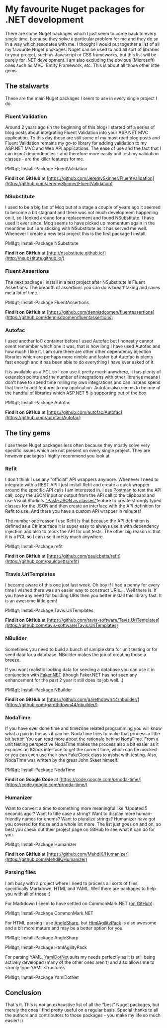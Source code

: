 # **My favourite Nuget packages for .NET development**

There are some Nuget packages which I just seem to come back to every single time, because they solve a particular problem for me and they do so in a way which resonates with me. I thought I would put together a list of all my favourite Nuget packages. Nuget can be used to add all sort of libraries to your project, such as Javascript or CSS frameworks, but this list will be purely for .NET development. I am also excluding the obvious (Microsoft) ones such as MVC, Entity Framework, etc. This is about all those other little gems.

## **The stalwarts**

These are the main Nuget packages I seem to use in every single project I do.

### Fluent Validation

Around 2 years ago (in the beginning of this blog) I started off a series of blog posts about integrating Fluent Validation into your ASP.NET MVC application. To this day those are still some of my most read blog posts and Fluent Validation remains my go-to library for adding validation to my ASP.NET MVC and Web API applications. The ease of use and the fact that I can inject dependencies - and therefore more easily unit test my validation classes - are the killer features for me.

PM\&gt; Install-Package FluentValidation

**Find it on GitHub**  at [https://github.com/JeremySkinner/FluentValidation](https://github.com/JeremySkinner/FluentValidation)

### NSubstitute

I used to be a big fan of Moq but at a stage a couple of years ago it seemed to become a bit stagnant and there was not much development happening on it, so I looked around for a replacement and found NSubstitute. I have used it ever since. Moq seems to have picked up momentum again in the meantime but I am sticking with NSubstitute as it has served me well. Whenever I create a new test project this is the first package I install.

PM\&gt; Install-Package NSubstitute

**Find it on GitHub**  at [http://nsubstitute.github.io/](http://nsubstitute.github.io/)

### Fluent Assertions

The next package I install in a test project after NSubstitute is Fluent Assertions. The breadth of assertions you can do is breathtaking and saves me a lot of time.

PM\&gt; Install-Package FluentAssertions

**Find it on GitHub**  at [https://github.com/dennisdoomen/fluentassertions](https://github.com/dennisdoomen/fluentassertions)

### Autofac

I used another IoC container before I used Autofac but I honestly cannot event remember which one it was, that is how long I have used Autofac and how much I like it. I am sure there are other other dependency injection libraries which are perhaps more nimble and faster but Autofac is plenty fast enough and it has been able to do everything I have ever asked of it.

It is available as a PCL so I can use it pretty much anywhere, it has plenty of extension points and the number of integrations with other libraries means I don&#39;t have to spend time rolling my own integrations and can instead spend that time to add features to my application. Autofac also seems to be one of the handful of libraries which ASP.NET 5 [is supporting out of the box](https://github.com/aspnet/DependencyInjection/tree/dev/src).

PM\&gt; Install-Package Autofac

**Find it on GitHub**  at [https://github.com/autofac/Autofac](https://github.com/autofac/Autofac)

## **The tiny gems**

I use these Nuget packages less often because they mostly solve very specific issues which are not present on every single project. They are however packages I highly recommend you look at

### Refit

I don&#39;t think I use any &quot;official&quot; API wrappers anymore. Whenever I need to integrate with a REST API I just install Refit and create a quick wrapper around the specific API calls I am interested in. I use [Postman](http://www.getpostman.com/) to test the API call, copy the JSON input or output from the API call to the clipboard and use Visual Studio&#39;s [&quot;Paste JSON as classes&quot;](http://blogs.msdn.com/b/webdev/archive/2012/12/18/paste-json-as-classes-in-asp-net-and-web-tools-2012-2-rc.aspx)feature to create strongly typed classes for the JSON and then create an interface with the API definition for Refit to use. And there you have a custom API wrapper in minutes!

The number one reason I use Refit is that because the API definition is defined as a C# interface it is super easy to always use it with dependency injection and also to mock the API for unit tests. The other big reason is that it is a PCL so I can use it pretty much anywhere.

PM\&gt; Install-Package refit

**Find it on GitHub**  at [https://github.com/paulcbetts/refit](https://github.com/paulcbetts/refit)

### Travis.UriTemplates

I became aware of this one just last week. Oh boy if I had a penny for every time I wished there was an easier way to construct URIs…. Well there is. If you have any need for building URIs then you better install this library fast. It is an awesome little gem!

PM\&gt; Install-Package Tavis.UriTemplates

**Find it on GitHub**  at [https://github.com/tavis-software/Tavis.UriTemplates](https://github.com/tavis-software/Tavis.UriTemplates)

### NBuilder

Sometimes you need to build a bunch of sample data for unit testing or for seed data for a database. NBuilder makes the job of creating those a breeze.

If you want realistic looking data for seeding a database you can use it in conjunction with [Faker.NET](https://github.com/oriches/faker-cs) (though Faker.NET has not seen any enhancement for the past 2 year it still does its job well…)

PM\&gt; Install-Package NBuilder

**Find it on GitHub**  at [https://github.com/garethdown44/nbuilder/](https://github.com/garethdown44/nbuilder/)

### NodaTime

If you have ever done time and timezone related programming you will know what a pain in the ass it can be. NodaTime tries to make that process a little bit better. You can read more about the [rationale behind NodaTime](http://nodatime.org/1.3.x/userguide/rationale.html). From a unit testing perspective NodaTime makes the process also a bit easier as it exposes an IClock interface to get the current time, which can be mocked or you can even use their own FakeClock class to assist with testing. Also, NodaTime was written by the great John Skeet himself.

PM\&gt; Install-Package NodaTime

**Find it on Google Code**  at [https://code.google.com/p/noda-time/](https://code.google.com/p/noda-time/)

### Humanizer

Want to convert a time to something more meaningful like &#39;Updated 5 seconds ago&#39;? Want to title case a string? Want to display more human-friendly names for enums? Want to pluralize strings? Humanizer have got you covered for those and a whole lot more. The list just goes on and on, so best you check out their project page on GitHub to see what it can do for you.

PM\&gt; Install-Package Humanizer

**Find it on GitHub**  at [https://github.com/MehdiK/Humanizer](https://github.com/MehdiK/Humanizer)

### Parsing files

I am busy with a project where I need to process all sorts of files, specifically Markdown, HTML and YAML. Well there are packages to help you with all of those :)

For Markdown I seem to have settled on CommonMark.NET ([on GitHub](https://github.com/Knagis/CommonMark.NET/)):

PM\&gt; Install-Package CommonMark.NET

For HTML parsing I use [AngleSharp](https://github.com/FlorianRappl/AngleSharp), but [HtmlAgilityPack](http://htmlagilitypack.codeplex.com/) is also awesome and a bit more mature and may be a better option for you.

PM\&gt; Install-Package AngleSharp

PM\&gt; Install-Package HtmlAgilityPack

For parsing YAML, [YamlDotNet](https://github.com/aaubry/YamlDotNet) suits my needs perfectly as it is still being actively developed (many of the other ones aren&#39;t) and also allows me to stronly type YAML structures

PM\&gt; Install-Package YamlDotNet

## **Conclusion**

That&#39;s it. This is not an exhaustive list of all the &quot;best&quot; Nuget packages, but merely the ones I find pretty useful on a regular basis. Special thanks to all the authors and contributors to those packages - you make my life so much easier! :)
